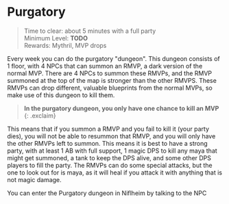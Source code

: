 # Purgatory

> Time to clear: about 5 minutes with a full party  
> Minimum Level: **TODO**  
> Rewards: Mythril, MVP drops

Every week you can do the purgatory "dungeon". This dungeon consists of 1 floor, with 4 NPCs that can summon an RMVP, a dark version of the normal MVP. There are 4 NPCs to summon these RMVPs, and the RMVP summoned at the top of the map is stronger than the other RMVPS. These RMVPs can drop different, valuable blueprints from the normal MVPs, so make use of this dungeon to kill them.

> **In the purgatory dungeon, you only have one chance to kill an MVP**
{: .exclaim}

This means that if you summon a RMVP and you fail to kill it (your party dies), you will not be able to resummon that RMVP, and you will only have the other RMVPs left to summon. This means it is best to have a strong party, with at least 1 AB with full support, 1 magic DPS to kill any maya that might get summoned, a tank to keep the DPS alive, and some other DPS players to fill the party. The RMVPs can do some special attacks, but the one to look out for is maya, as it will heal if you attack it with anything that is not magic damage.

You can enter the Purgatory dungeon in Niflheim by talking to the NPC
